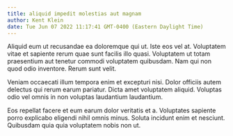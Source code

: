 ```yaml
---
title: aliquid impedit molestias aut magnam
author: Kent Klein
date: Tue Jun 07 2022 11:17:41 GMT-0400 (Eastern Daylight Time)
---
```

Aliquid eum ut recusandae ea doloremque qui ut. Iste eos vel at. Voluptatem vitae et sapiente rerum quae sunt facilis illo quasi. Voluptatem ut totam praesentium aut tenetur commodi voluptatem quibusdam. Nam qui non quod odio inventore. Rerum sunt velit.

 Veniam occaecati illum tempora enim et excepturi nisi. Dolor officiis autem delectus qui rerum earum pariatur. Dicta amet voluptatem aliquid. Voluptas odio vel omnis in non voluptas laudantium laudantium.

 Eos repellat facere et eum earum dolor veritatis et a. Voluptates sapiente porro explicabo eligendi nihil omnis minus. Soluta incidunt enim et nesciunt. Quibusdam quia quia voluptatem nobis non ut.